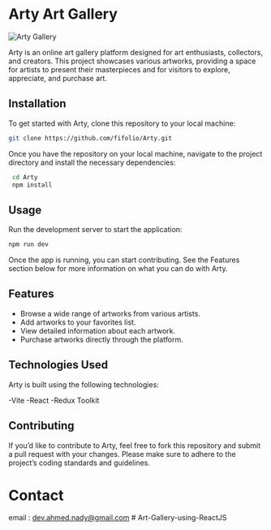 # Arty Art Gallery

![Arty Gallery]("./assets/111.png")

Arty is an online art gallery platform designed for art enthusiasts, collectors, and creators. This project showcases various artworks, providing a space for artists to present their masterpieces and for visitors to explore, appreciate, and purchase art.

## Installation

To get started with Arty, clone this repository to your local machine:

```bash
git clone https://github.com/fifolio/Arty.git
```

Once you have the repository on your local machine, navigate to the project directory and install the necessary dependencies:
```bash
 cd Arty
 npm install
```
## Usage
Run the development server to start the application:
```bash
npm run dev
```
Once the app is running, you can start contributing. See the Features section below for more information on what you can do with Arty.

## Features
- Browse a wide range of artworks from various artists.
- Add artworks to your favorites list.
- View detailed information about each artwork.
- Purchase artworks directly through the platform.

## Technologies Used
Arty is built using the following technologies:

-Vite
-React
-Redux Toolkit

## Contributing

If you’d like to contribute to Arty, feel free to fork this repository and submit a pull request with your changes. Please make sure to adhere to the project’s coding standards and guidelines.


# Contact
email : dev.ahmed.nady@gmail.com
#   A r t - G a l l e r y - u s i n g - R e a c t J S  
 